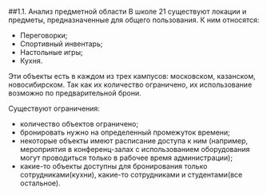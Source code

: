 ##1.1. Анализ предметной области
В школе 21 существуют локации и предметы, предназначенные для общего пользования. К ним относятся:
* Переговорки;
* Спортивный инвентарь;
* Настольные игры;
* Кухня.

Эти объекты есть в каждом из трех кампусов: московском, казанском, новосибирском.
Так как их количество ограничено, их использование возможно по предварительной брони.

Существуют ограничения:
- количество объектов ограничено;
- бронировать нужно на определенный промежуток времени;
- некоторые объекты имеют расписание доступа к ним (например, мероприятия в конференц-залах с использованием оборудования могут проводиться только в рабочее время администрации);
- какие-то объекты доступны для бронирования только сотрудниками(кухни), какие-то сотрудниками и студентами(все остальное).
